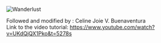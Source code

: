 ![Wanderlust](https://user-images.githubusercontent.com/52587198/133950320-80378f9b-328c-41f7-abf4-cae5d4077298.png)

Followed and modified by : Celine Joie V. Buenaventura <br />
Link to the video tutorial: https://www.youtube.com/watch?v=UKdQjQX1Pko&t=5278s <br />
